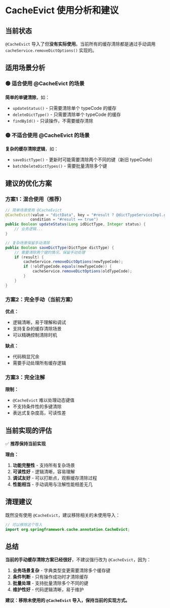 # CacheEvict 使用分析和建议

## 当前状态

`@CacheEvict` 导入了但**没有实际使用**。当前所有的缓存清除都是通过手动调用 `cacheService.removeDictOptions()` 实现的。

## 适用场景分析

### 🟢 适合使用 @CacheEvict 的场景

**简单的单键清除**，如：
- `updateStatus()` - 只需要清除单个 typeCode 的缓存
- `deleteDictType()` - 只需要清除单个 typeCode 的缓存
- `findById()` - 只读操作，不需要缓存清除

### 🟡 不适合使用 @CacheEvict 的场景

**复杂的缓存清除逻辑**，如：
- `saveDictType()` - 更新时可能需要清除两个不同的键（新旧 typeCode）
- `batchDeleteDictTypes()` - 需要批量清除多个键

## 建议的优化方案

### 方案1：混合使用（推荐）

```java
// 简单场景使用 @CacheEvict
@CacheEvict(value = "dictData", key = "#result ? @dictTypeServiceImpl.getTypeCodeById(#idDictType) : null", 
           condition = "#result == true")
public Boolean updateStatus(Long idDictType, Integer status) {
    // 业务逻辑...
}

// 复杂场景保留手动清除
public Boolean saveDictType(DictType dictType) {
    // 需要清除两个键的情况，保留手动处理
    if (result) {
        cacheService.removeDictOptions(newTypeCode);
        if (!oldTypeCode.equals(newTypeCode)) {
            cacheService.removeDictOptions(oldTypeCode);
        }
    }
}
```

### 方案2：完全手动（当前方案）

**优点：**
- 逻辑清晰，易于理解和调试
- 支持复杂的缓存清除场景
- 可以精确控制清除时机

**缺点：**
- 代码稍显冗余
- 需要手动处理所有缓存逻辑

### 方案3：完全注解

**限制：**
- `@CacheEvict` 难以处理动态键值
- 不支持条件性的多键清除
- 表达式复杂度高，可读性差

## 当前实现的评估

✅ **推荐保持当前实现**

**理由：**
1. **功能完整性** - 支持所有复杂场景
2. **可读性好** - 逻辑清晰，容易理解
3. **调试友好** - 可以打断点，观察缓存清除过程
4. **性能相当** - 手动调用与注解性能相差无几

## 清理建议

既然没有使用 `@CacheEvict`，建议移除相关的未使用导入：

```java
// 可以移除这个导入
import org.springframework.cache.annotation.CacheEvict;
```

## 总结

**当前的手动缓存清除方案已经很好**，不建议强行改为 `@CacheEvict`，因为：

1. **业务场景复杂** - 字典类型变更需要清除多个缓存键
2. **条件判断** - 只有操作成功时才清除缓存
3. **批量处理** - 支持批量清除多个不同的键
4. **维护性好** - 代码逻辑清晰，易于维护

**建议：移除未使用的 `@CacheEvict` 导入，保持当前的实现方式。**